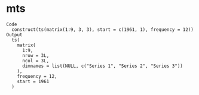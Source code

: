 # mts

    Code
      construct(ts(matrix(1:9, 3, 3), start = c(1961, 1), frequency = 12))
    Output
      ts(
        matrix(
          1:9,
          nrow = 3L,
          ncol = 3L,
          dimnames = list(NULL, c("Series 1", "Series 2", "Series 3"))
        ),
        frequency = 12,
        start = 1961
      )

